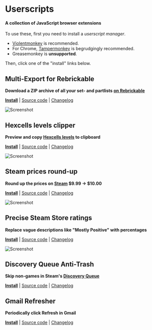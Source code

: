 # Userscripts

#### A collection of JavaScript browser extensions

To use these, first you need to install a *userscript manager*.

* [Violentmonkey](https://violentmonkey.github.io/) is recommended.
* For Chrome, [Tampermonkey](https://chromewebstore.google.com/detail/tampermonkey/dhdgffkkebhmkfjojejmpbldmpobfkfo) is begrudgingly recommended.
* Greasemonkey is **unsupported**.

Then, click one of the "install" links below.


## Multi-Export for Rebrickable

**Download a ZIP archive of all your set- and partlists [on Rebrickable](https://rebrickable.com/my/partlists/)**

**[Install](https://github.com/oprypin/userscripts/raw/master/rebrickable-multiexport.user.js)**
| [Source code](rebrickable-multiexport.user.js)
| [Changelog](https://github.com/oprypin/userscripts/commits/master/rebrickable-multiexport.user.js)

![Screenshot](https://i.imgur.com/30ocep0.png)


## Hexcells levels clipper

**Preview and copy [Hexcells levels](https://www.reddit.com/r/hexcellslevels/) to clipboard**

**[Install](https://github.com/oprypin/userscripts/raw/master/hexcellslevels-clipper.user.js)**
| [Source code](source/hexcellslevels-clipper.user.ls)
| [Changelog](https://github.com/oprypin/userscripts/commits/master/hexcellslevels-clipper.user.js)

![Screenshot](https://i.imgur.com/Y84XAxw.png)


## Steam prices round-up

**Round up the prices on [Steam](http://store.steampowered.com/) $9.99 &rarr; $10.00**

**[Install](https://github.com/oprypin/userscripts/raw/master/steam-prices.user.js)**
| [Source code](source/steam-prices.user.ls)
| [Changelog](https://github.com/oprypin/userscripts/commits/master/steam-prices.user.js)

![Screenshot](https://i.imgur.com/wbdr2zz.png)


## Precise Steam Store ratings

**Replace vague descriptions like "Mostly Positive" with percentages**

**[Install](https://github.com/oprypin/userscripts/raw/master/steam-ratings.user.js)**
| [Source code](source/steam-ratings.user.ls)
| [Changelog](https://github.com/oprypin/userscripts/commits/master/steam-ratings.user.js)

![Screenshot](https://i.imgur.com/bTNyePe.png)


## Discovery Queue Anti-Trash

**Skip non-games in Steam's [Discovery Queue](http://store.steampowered.com/explore/)**

**[Install](https://github.com/oprypin/userscripts/raw/master/steam-discovery-anti-vn.user.js)**
| [Source code](source/steam-discovery-anti-vn.user.ls)
| [Changelog](https://github.com/oprypin/userscripts/commits/master/steam-discovery-anti-vn.user.js)


## Gmail Refresher

**Periodically click Refresh in Gmail**

**[Install](https://github.com/oprypin/userscripts/raw/master/gmail-refresher.user.js)**
| [Source code](source/gmail-refresher.user.ls)
| [Changelog](https://github.com/oprypin/userscripts/commits/master/gmail-refresher.user.js)

